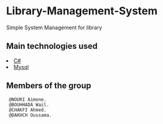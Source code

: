 # Library-Management-System
 Simple System Management for library 
## Main technologies used
<li><a href="https://visual-c-sharp.fr.uptodown.com/windows/download">C#</a></li>
<li><a href="https://www.mysql.com/fr/downloads/">Mysql</a></li>

## Members of the group
     @NOURI Aimene.
     @BOUHHADA Wail.
     @CHAKFI Ahmed.
     @DAKHCH Oussama.
